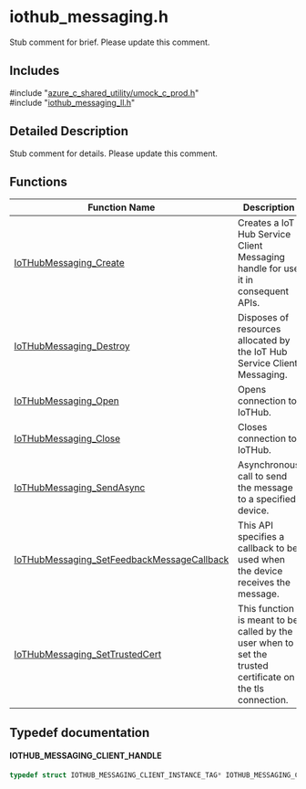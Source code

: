 # iothub_messaging.h 

Stub comment for brief. Please update this comment.

## Includes

\#include "[azure_c_shared_utility/umock_c_prod.h](iot-c-ref-umock-c-prod-h.md)"  
\#include "[iothub_messaging_ll.h](iot-c-ref-iothub-messaging-ll-h.md)"  

## Detailed Description

Stub comment for details. Please update this comment.

## Functions

Function Name                  | Description                                
--------------------------------|---------------------------------------------
[IoTHubMessaging_Create](./iot-c-ref-iothub-messaging-h/iothubmessaging-create.md)            | Creates a IoT Hub Service Client Messaging handle for use it in consequent APIs.
[IoTHubMessaging_Destroy](./iot-c-ref-iothub-messaging-h/iothubmessaging-destroy.md)            | Disposes of resources allocated by the IoT Hub Service Client Messaging.
[IoTHubMessaging_Open](./iot-c-ref-iothub-messaging-h/iothubmessaging-open.md)            | Opens connection to IoTHub.
[IoTHubMessaging_Close](./iot-c-ref-iothub-messaging-h/iothubmessaging-close.md)            | Closes connection to IoTHub.
[IoTHubMessaging_SendAsync](./iot-c-ref-iothub-messaging-h/iothubmessaging-sendasync.md)            | Asynchronous call to send the message to a specified device.
[IoTHubMessaging_SetFeedbackMessageCallback](./iot-c-ref-iothub-messaging-h/iothubmessaging-setfeedbackmessagecallback.md)            | This API specifies a callback to be used when the device receives the message.
[IoTHubMessaging_SetTrustedCert](./iot-c-ref-iothub-messaging-h/iothubmessaging-settrustedcert.md)            | This function is meant to be called by the user when to set the trusted certificate on the tls connection.

## Typedef documentation

#### IOTHUB_MESSAGING_CLIENT_HANDLE

```C
typedef struct IOTHUB_MESSAGING_CLIENT_INSTANCE_TAG* IOTHUB_MESSAGING_CLIENT_HANDLE;
```

